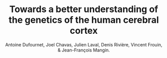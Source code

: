 ---
author: Antoine Dufournet, Joel Chavas, Julien Laval, Denis Rivière, Vincent Frouin, & Jean-François Mangin.
title: Towards a better understanding of the genetics of the human cerebral cortex
type: inproceedings
booktitle: ISBI 2025
team: yes
---